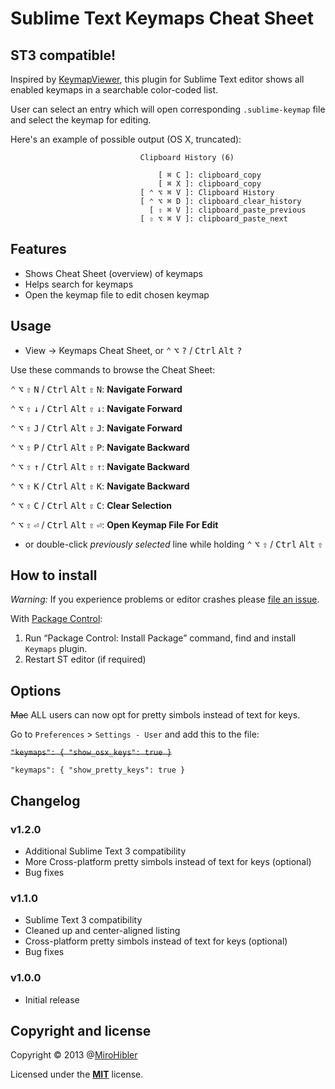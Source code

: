 # Sublime Text Keymaps Cheat Sheet

## ST3 compatible!

Inspired by [KeymapViewer](https://github.com/wwwjfy/KeymapViewer), this plugin for Sublime Text editor shows all enabled keymaps in a searchable color-coded list.

User can select an entry which will open corresponding `.sublime-keymap` file and select the keymap for editing.

Here's an example of possible output (OS X, truncated):
```
                             Clipboard History (6)                              

                                 [ ⌘ C ]: clipboard_copy
                                 [ ⌘ X ]: clipboard_copy
                             [ ⌃ ⌥ ⌘ V ]: Clipboard History
                             [ ⌃ ⌥ ⌘ D ]: clipboard_clear_history
                               [ ⇧ ⌘ V ]: clipboard_paste_previous
                             [ ⇧ ⌥ ⌘ V ]: clipboard_paste_next
```

## Features

- Shows Cheat Sheet (overview) of keymaps
- Helps search for keymaps
- Open the keymap file to edit chosen keymap

## Usage

- View -> Keymaps Cheat Sheet, or <kbd>⌃</kbd> <kbd>⌥</kbd> <kbd>?</kbd> / <kbd>Ctrl</kbd> <kbd>Alt</kbd> <kbd>?</kbd>

Use these commands to browse the Cheat Sheet:

<kbd>⌃</kbd> <kbd>⌥</kbd> <kbd>⇧</kbd> <kbd>N</kbd> / <kbd>Ctrl</kbd> <kbd>Alt</kbd> <kbd>⇧</kbd> <kbd>N</kbd>: **Navigate Forward**

<kbd>⌃</kbd> <kbd>⌥</kbd> <kbd>⇧</kbd> <kbd>↓</kbd> / <kbd>Ctrl</kbd> <kbd>Alt</kbd> <kbd>⇧</kbd> <kbd>↓</kbd>: **Navigate Forward**

<kbd>⌃</kbd> <kbd>⌥</kbd> <kbd>⇧</kbd> <kbd>J</kbd> / <kbd>Ctrl</kbd> <kbd>Alt</kbd> <kbd>⇧</kbd> <kbd>J</kbd>: **Navigate Forward**

<kbd>⌃</kbd> <kbd>⌥</kbd> <kbd>⇧</kbd> <kbd>P</kbd> / <kbd>Ctrl</kbd> <kbd>Alt</kbd> <kbd>⇧</kbd> <kbd>P</kbd>: **Navigate Backward**

<kbd>⌃</kbd> <kbd>⌥</kbd> <kbd>⇧</kbd> <kbd>↑</kbd> / <kbd>Ctrl</kbd> <kbd>Alt</kbd> <kbd>⇧</kbd> <kbd>↑</kbd>: **Navigate Backward**

<kbd>⌃</kbd> <kbd>⌥</kbd> <kbd>⇧</kbd> <kbd>K</kbd> / <kbd>Ctrl</kbd> <kbd>Alt</kbd> <kbd>⇧</kbd> <kbd>K</kbd>: **Navigate Backward**

<kbd>⌃</kbd> <kbd>⌥</kbd> <kbd>⇧</kbd> <kbd>C</kbd> / <kbd>Ctrl</kbd> <kbd>Alt</kbd> <kbd>⇧</kbd> <kbd>C</kbd>: **Clear Selection**

<kbd>⌃</kbd> <kbd>⌥</kbd> <kbd>⇧</kbd> <kbd>⏎</kbd> / <kbd>Ctrl</kbd> <kbd>Alt</kbd> <kbd>⇧</kbd> <kbd>⏎</kbd>: **Open Keymap File For Edit**

- or double-click _previously selected_ line while holding <kbd>⌃</kbd> <kbd>⌥</kbd> <kbd>⇧</kbd> / <kbd>Ctrl</kbd> <kbd>Alt</kbd> <kbd>⇧</kbd>

## How to install

*Warning:* If you experience problems or editor crashes please [file an issue](https://github.com/MiroHibler/sublime-keymaps/issues).

With [Package Control](http://wbond.net/sublime_packages/package_control):

1. Run “Package Control: Install Package” command, find and install `Keymaps` plugin.
2. Restart ST editor (if required)

## Options

~~Mac~~ ALL users can now opt for pretty simbols instead of text for keys.

Go to `Preferences` > `Settings - User` and add this to the file:

~~`"keymaps": { "show_osx_keys": true }`~~

`"keymaps": { "show_pretty_keys": true }`


## Changelog

### v1.2.0

* Additional Sublime Text 3 compatibility
* More Cross-platform pretty simbols instead of text for keys (optional)
* Bug fixes

### v1.1.0

* Sublime Text 3 compatibility
* Cleaned up and center-aligned listing
* Cross-platform pretty simbols instead of text for keys (optional)
* Bug fixes

### v1.0.0

* Initial release

## Copyright and license

Copyright © 2013 @[MiroHibler](http://twitter.com/MiroHibler) 

Licensed under the [**MIT**](./LICENSE.txt) license.